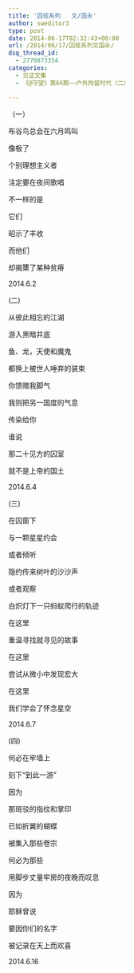 ```yaml
---
title: '囚徒系列   文/国永'
author: sweditor3
type: post
date: 2014-06-17T02:32:43+00:00
url: /2014/06/17/囚徒系列文国永/
dsq_thread_id:
  - 2770873354
categories:
  - 见证文集
  - 《@守望》第66期——户外拘留时代（二）

---
```

（一）

布谷鸟总会在六月鸣叫
  
像极了
  
个别理想主义者
  
注定要在夜间歌唱
  
不一样的是
  
它们
  
昭示了丰收
  
而他们
  
却揭橥了某种贫瘠

2014.6.2

(二)

从彼此相忘的江湖
  
游入黑暗井底
  
鱼、龙，天使和魔鬼
  
都换上被世人唾弃的装束
  
你馈赠我脚气
  
我则把另一国度的气息
  
传染给你
  
谁说
  
那二十见方的囚室
  
就不是上帝的国土

2014.6.4

(三)

在囚窗下
  
与一颗星星约会
  
或者倾听
  
隐约传来树叶的沙沙声
  
或者观察
  
白炽灯下一只蚂蚁爬行的轨迹
  
在这里
  
重温寻找就寻见的故事
  
在这里
  
尝试从微小中发现宏大
  
在这里
  
我们学会了怀念星空
  
2014.6.7
  
(四)

何必在牢墙上
  
刻下“到此一游”
  
因为
  
那斑驳的指纹和掌印
  
已如折翼的蝴蝶
  
被集入那些卷宗
  
何必为那些
  
用脚步丈量牢房的夜晚而叹息
  
因为
  
耶稣曾说
  
要因你们的名字
  
被记录在天上而欢喜

2014.6.16